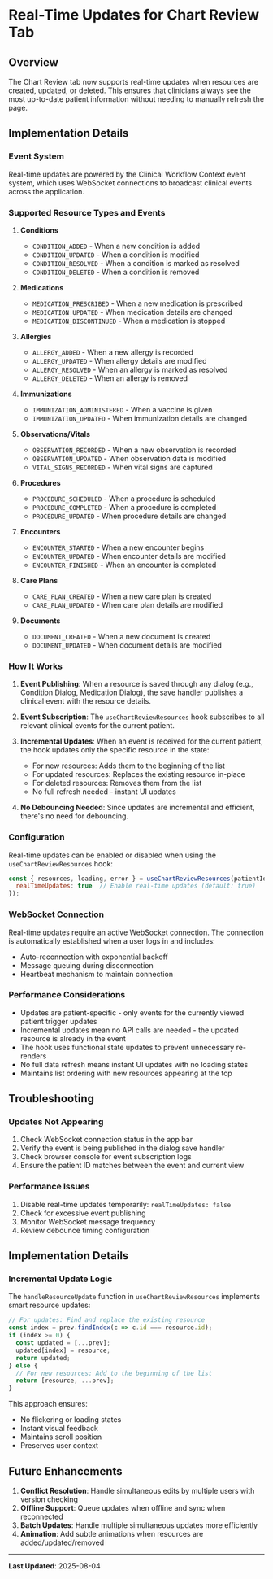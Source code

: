 # Real-Time Updates for Chart Review Tab

## Overview
The Chart Review tab now supports real-time updates when resources are created, updated, or deleted. This ensures that clinicians always see the most up-to-date patient information without needing to manually refresh the page.

## Implementation Details

### Event System
Real-time updates are powered by the Clinical Workflow Context event system, which uses WebSocket connections to broadcast clinical events across the application.

### Supported Resource Types and Events

1. **Conditions**
   - `CONDITION_ADDED` - When a new condition is added
   - `CONDITION_UPDATED` - When a condition is modified
   - `CONDITION_RESOLVED` - When a condition is marked as resolved
   - `CONDITION_DELETED` - When a condition is removed

2. **Medications**
   - `MEDICATION_PRESCRIBED` - When a new medication is prescribed
   - `MEDICATION_UPDATED` - When medication details are changed
   - `MEDICATION_DISCONTINUED` - When a medication is stopped

3. **Allergies**
   - `ALLERGY_ADDED` - When a new allergy is recorded
   - `ALLERGY_UPDATED` - When allergy details are modified
   - `ALLERGY_RESOLVED` - When an allergy is marked as resolved
   - `ALLERGY_DELETED` - When an allergy is removed

4. **Immunizations**
   - `IMMUNIZATION_ADMINISTERED` - When a vaccine is given
   - `IMMUNIZATION_UPDATED` - When immunization details are changed

5. **Observations/Vitals**
   - `OBSERVATION_RECORDED` - When a new observation is recorded
   - `OBSERVATION_UPDATED` - When observation data is modified
   - `VITAL_SIGNS_RECORDED` - When vital signs are captured

6. **Procedures**
   - `PROCEDURE_SCHEDULED` - When a procedure is scheduled
   - `PROCEDURE_COMPLETED` - When a procedure is completed
   - `PROCEDURE_UPDATED` - When procedure details are changed

7. **Encounters**
   - `ENCOUNTER_STARTED` - When a new encounter begins
   - `ENCOUNTER_UPDATED` - When encounter details are modified
   - `ENCOUNTER_FINISHED` - When an encounter is completed

8. **Care Plans**
   - `CARE_PLAN_CREATED` - When a new care plan is created
   - `CARE_PLAN_UPDATED` - When care plan details are modified

9. **Documents**
   - `DOCUMENT_CREATED` - When a new document is created
   - `DOCUMENT_UPDATED` - When document details are modified

### How It Works

1. **Event Publishing**: When a resource is saved through any dialog (e.g., Condition Dialog, Medication Dialog), the save handler publishes a clinical event with the resource details.

2. **Event Subscription**: The `useChartReviewResources` hook subscribes to all relevant clinical events for the current patient.

3. **Incremental Updates**: When an event is received for the current patient, the hook updates only the specific resource in the state:
   - For new resources: Adds them to the beginning of the list
   - For updated resources: Replaces the existing resource in-place
   - For deleted resources: Removes them from the list
   - No full refresh needed - instant UI updates

4. **No Debouncing Needed**: Since updates are incremental and efficient, there's no need for debouncing.

### Configuration

Real-time updates can be enabled or disabled when using the `useChartReviewResources` hook:

```javascript
const { resources, loading, error } = useChartReviewResources(patientId, {
  realTimeUpdates: true  // Enable real-time updates (default: true)
});
```

### WebSocket Connection

Real-time updates require an active WebSocket connection. The connection is automatically established when a user logs in and includes:
- Auto-reconnection with exponential backoff
- Message queuing during disconnection
- Heartbeat mechanism to maintain connection

### Performance Considerations

- Updates are patient-specific - only events for the currently viewed patient trigger updates
- Incremental updates mean no API calls are needed - the updated resource is already in the event
- The hook uses functional state updates to prevent unnecessary re-renders
- No full data refresh means instant UI updates with no loading states
- Maintains list ordering with new resources appearing at the top

## Troubleshooting

### Updates Not Appearing
1. Check WebSocket connection status in the app bar
2. Verify the event is being published in the dialog save handler
3. Check browser console for event subscription logs
4. Ensure the patient ID matches between the event and current view

### Performance Issues
1. Disable real-time updates temporarily: `realTimeUpdates: false`
2. Check for excessive event publishing
3. Monitor WebSocket message frequency
4. Review debounce timing configuration

## Implementation Details

### Incremental Update Logic

The `handleResourceUpdate` function in `useChartReviewResources` implements smart resource updates:

```javascript
// For updates: Find and replace the existing resource
const index = prev.findIndex(c => c.id === resource.id);
if (index >= 0) {
  const updated = [...prev];
  updated[index] = resource;
  return updated;
} else {
  // For new resources: Add to the beginning of the list
  return [resource, ...prev];
}
```

This approach ensures:
- No flickering or loading states
- Instant visual feedback
- Maintains scroll position
- Preserves user context

## Future Enhancements

1. **Conflict Resolution**: Handle simultaneous edits by multiple users with version checking
2. **Offline Support**: Queue updates when offline and sync when reconnected
3. **Batch Updates**: Handle multiple simultaneous updates more efficiently
4. **Animation**: Add subtle animations when resources are added/updated/removed

---

**Last Updated**: 2025-08-04